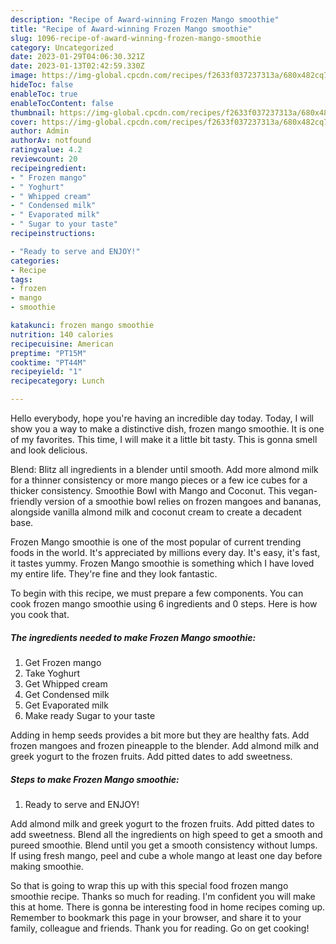 ```yaml
---
description: "Recipe of Award-winning Frozen Mango smoothie"
title: "Recipe of Award-winning Frozen Mango smoothie"
slug: 1096-recipe-of-award-winning-frozen-mango-smoothie
category: Uncategorized
date: 2023-01-29T04:06:30.321Z
date: 2023-01-13T02:42:59.330Z
image: https://img-global.cpcdn.com/recipes/f2633f037237313a/680x482cq70/frozen-mango-smoothie-recipe-main-photo.jpg
hideToc: false
enableToc: true
enableTocContent: false
thumbnail: https://img-global.cpcdn.com/recipes/f2633f037237313a/680x482cq70/frozen-mango-smoothie-recipe-main-photo.jpg
cover: https://img-global.cpcdn.com/recipes/f2633f037237313a/680x482cq70/frozen-mango-smoothie-recipe-main-photo.jpg
author: Admin
authorAv: notfound
ratingvalue: 4.2
reviewcount: 20
recipeingredient:
- " Frozen mango"
- " Yoghurt"
- " Whipped cream"
- " Condensed milk"
- " Evaporated milk"
- " Sugar to your taste"
recipeinstructions:

- "Ready to serve and ENJOY!"
categories:
- Recipe
tags:
- frozen
- mango
- smoothie

katakunci: frozen mango smoothie 
nutrition: 140 calories
recipecuisine: American
preptime: "PT15M"
cooktime: "PT44M"
recipeyield: "1"
recipecategory: Lunch

---
```



Hello everybody, hope you're having an incredible day today. Today, I will show you a way to make a distinctive dish, frozen mango smoothie. It is one of my favorites. This time, I will make it a little bit tasty. This is gonna smell and look delicious.

Blend: Blitz all ingredients in a blender until smooth. Add more almond milk for a thinner consistency or more mango pieces or a few ice cubes for a thicker consistency. Smoothie Bowl with Mango and Coconut. This vegan-friendly version of a smoothie bowl relies on frozen mangoes and bananas, alongside vanilla almond milk and coconut cream to create a decadent base.

Frozen Mango smoothie is one of the most popular of current trending foods in the world. It's appreciated by millions every day. It's easy, it's fast, it tastes yummy. Frozen Mango smoothie is something which I have loved my entire life. They're fine and they look fantastic.


To begin with this recipe, we must prepare a few components. You can cook frozen mango smoothie using 6 ingredients and 0 steps. Here is how you cook that.

<!--inarticleads1-->

##### The ingredients needed to make Frozen Mango smoothie:

1. Get  Frozen mango
1. Take  Yoghurt
1. Get  Whipped cream
1. Get  Condensed milk
1. Get  Evaporated milk
1. Make ready  Sugar to your taste


Adding in hemp seeds provides a bit more but they are healthy fats. Add frozen mangoes and frozen pineapple to the blender. Add almond milk and greek yogurt to the frozen fruits. Add pitted dates to add sweetness. 

<!--inarticleads2-->

##### Steps to make Frozen Mango smoothie:


1. Ready to serve and ENJOY!

Add almond milk and greek yogurt to the frozen fruits. Add pitted dates to add sweetness. Blend all the ingredients on high speed to get a smooth and pureed smoothie. Blend until you get a smooth consistency without lumps. If using fresh mango, peel and cube a whole mango at least one day before making smoothie. 

So that is going to wrap this up with this special food frozen mango smoothie recipe. Thanks so much for reading. I'm confident you will make this at home. There is gonna be interesting food in home recipes coming up. Remember to bookmark this page in your browser, and share it to your family, colleague and friends. Thank you for reading. Go on get cooking!
